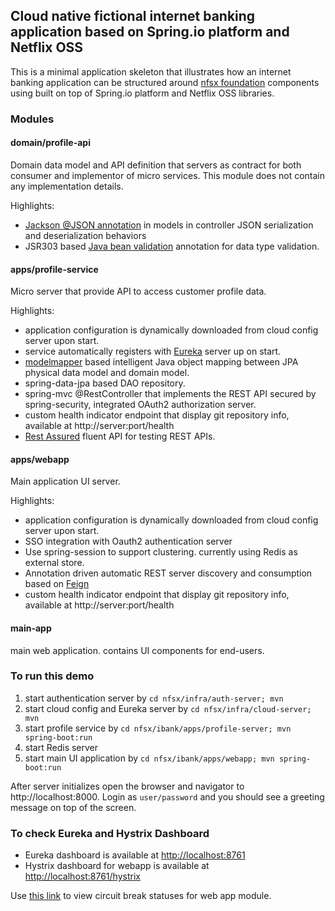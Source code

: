 ## Cloud native fictional internet banking application based on Spring.io platform and Netflix OSS

This is a minimal application skeleton that illustrates how an internet banking application can be structured around 
[nfsx foundation](../foundation) components using built on top of Spring.io platform and Netflix OSS libraries.

### Modules
#### domain/profile-api
Domain data model and API definition that servers as contract for both consumer and implementor of micro services. 
This module does not contain any implementation details.

Highlights:
 * [Jackson @JSON annotation](https://github.com/FasterXML/jackson-annotations) in models in controller JSON serialization and deserialization behaviors
 * JSR303 based [Java bean validation](http://beanvalidation.org) annotation for data type validation. 

#### apps/profile-service
Micro server that provide API to access customer profile data. 
 
Highlights:
 * application configuration is dynamically downloaded from cloud config server upon start.
 * service automatically registers with [Eureka](https://github.com/Netflix/eureka/wiki) server up on start.
 * [modelmapper](http://modelmapper.org) based intelligent Java object mapping between JPA physical data model and domain model.
 * spring-data-jpa based DAO repository.
 * spring-mvc @RestController that implements the REST API secured by spring-security, integrated OAuth2 authorization server.
 * custom health indicator endpoint that display git repository info, available at http://server:port/health
 * [Rest Assured](https://github.com/jayway/rest-assured/wiki) fluent API for testing REST APIs.
 
#### apps/webapp
Main application UI server. 
 
Highlights:
 * application configuration is dynamically downloaded from cloud config server upon start.
 * SSO integration with Oauth2 authentication server
 * Use spring-session to support clustering. currently using Redis as external store.
 * Annotation driven automatic REST server discovery and consumption based on [Feign](https://github.com/Netflix/feign)
 * custom health indicator endpoint that display git repository info, available at http://server:port/health
 
#### main-app
main web application. contains UI components for end-users. 

### To run this demo
1. start authentication server by ``` cd nfsx/infra/auth-server; mvn ```
2. start cloud config and Eureka server by ``` cd nfsx/infra/cloud-server; mvn ```
3. start profile service by ``` cd nfsx/ibank/apps/profile-server; mvn spring-boot:run ```
4. start Redis server
5. start main UI application by ``` cd nfsx/ibank/apps/webapp; mvn spring-boot:run ```

After server initializes open the browser and navigator to http://localhost:8000. Login as ```user/password``` and you should see a greeting message on top of the screen.

### To check Eureka and Hystrix Dashboard
* Eureka dashboard is available at [http://localhost:8761](http://localhost:8761)
* Hystrix dashboard for webapp is available at [http://localhost:8761/hystrix](http://localhost:8761/hystrix)

Use [this link](http://localhost:8761/hystrix/monitor?stream=http%3A%2F%2Flocalhost%3A8000%2Fhystrix.stream) to view circuit break statuses for web app module.


